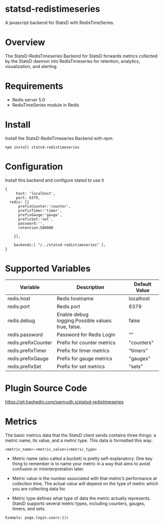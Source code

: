 # statsd-redistimeseries
A javascript backend for StatsD with RedisTimeSeries.

# Overview
The StatsD-RedisTimeseries Backend for StatsD forwards metrics collected by the StatsD daemon into RedisTimeseries for retention, analytics, visualization, and alerting.


# Requirements
- Redis server 5.0
- RedisTimeSeries module in Redis

# Install
Install the StatsD-RedisTimeseries Backend with npm.
```
npm install statsd-redistimeseries

```
# Configuration
Install this backend and configure statsd to use it
```
{
     host: 'localhost',
     port: 6379,
  redis: [{
      prefixCounter:'counter',
      prefixTimer:'timer',
      prefixGauge:'gauge',
      prefixSet:'set',
      password:'',
      retention:500000
  
    }],
  
    backends:[ "/../statsd-redistimeseries" ], 
}
```
# Supported Variables

| Variable  | Description | Default Value |
| ------------- | ------------- |-------------  |
| redis.host  | Redis hostname  | localhost |
| redis.port  | Redis port  | 6379 |
| redis.debug  | Enable debug logging.Possible values: true, false. | false |
| redis.password  | Password for Redis Login | "" |
| redis.prefixCounter  | Prefix for counter metrics | "counters" |
| redis.prefixTimer  | Prefix for timer metrics | "timers" |
| redis.prefixGauge  | Prefix for gauge metrics | "gauges" |
| redis.prefixSet  | Prefix for set metrics| "sets" |

# Plugin Source Code

https://git.hashedin.com/samrudh.s/statsd-redistimeseries


# Metrics 

The basic metrics data that the StatsD client sends contains three things: a metric name, its value, and a metric type. This data is formatted this way:

``` <metric_name>:<metric_value>|<metric_type> ```

 * Metric name (also called a bucket) is pretty self-explanatory. One key thing to remember is to  name your metric in a way that aims to avoid confusion or misinterpretation later. 

 * Metric value is the number associated with that metric’s performance at collection time. The actual value will depend on the type of metric which you are collecting data for.

* Metric type defines what type of data the metric actually represents. StatsD supports several metric types, including counters, gauges, timers, and sets.

 ```Example: page.login.users:1|c ``` 

